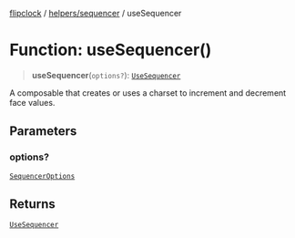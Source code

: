 [flipclock](../../../index.md) / [helpers/sequencer](../index.md) / useSequencer

# Function: useSequencer()

> **useSequencer**(`options?`): [`UseSequencer`](../type-aliases/UseSequencer.md)

A composable that creates or uses a charset to increment and decrement
face values.

## Parameters

### options?

[`SequencerOptions`](../type-aliases/SequencerOptions.md)

## Returns

[`UseSequencer`](../type-aliases/UseSequencer.md)
